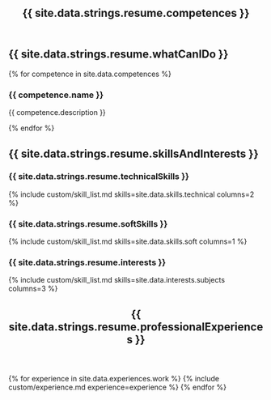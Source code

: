 <div id="main">
    <section id="one">
        <div class="inner">
            <header class="major">
                <h1>{{ site.data.strings.resume.competences }}</h1>
            </header>
            <h2>{{ site.data.strings.resume.whatCanIDo }}</h2>
            <div class="row">
                {% for competence in site.data.competences %}
                    <div class="4u 12u$(small)">
                        <h3>{{ competence.name }}</h3>
                        <p>{{ competence.description }}</p>
                    </div>
                {% endfor %}
            </div>
            <h2>{{ site.data.strings.resume.skillsAndInterests }}</h2>
            <div class="row">
                <div class="8u 12u$(small)">
                    <h3>{{ site.data.strings.resume.technicalSkills }}</h3>
                    {% include custom/skill_list.md skills=site.data.skills.technical columns=2 %}
                </div>
                <div class="4u 12u$(small)">
                    <h3>{{ site.data.strings.resume.softSkills }}</h3>
                    {% include custom/skill_list.md skills=site.data.skills.soft columns=1 %}
                </div>
            </div>
            <h3>{{ site.data.strings.resume.interests }}</h3>
            <div>
                {% include custom/skill_list.md skills=site.data.interests.subjects columns=3 %}
            </div>
        </div>
    </section>
    <section id="two">
        <div class="inner">
            <header class="major">
                <h1>{{ site.data.strings.resume.professionalExperiences }}</h1>
            </header>
            {% for experience in site.data.experiences.work %}
                {% include custom/experience.md experience=experience %}
            {% endfor %}
        </div>
    </section>
</div>